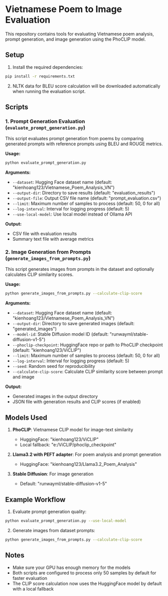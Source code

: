 # Vietnamese Poem to Image Evaluation

This repository contains tools for evaluating Vietnamese poem analysis, prompt generation, and image generation using the PhoCLIP model.

## Setup

1. Install the required dependencies:

```bash
pip install -r requirements.txt
```

2. NLTK data for BLEU score calculation will be downloaded automatically when running the evaluation script.

## Scripts

### 1. Prompt Generation Evaluation (`evaluate_prompt_generation.py`)

This script evaluates prompt generation from poems by comparing generated prompts with reference prompts using BLEU and ROUGE metrics.

**Usage:**

```bash
python evaluate_prompt_generation.py
```

**Arguments:**

- `--dataset`: Hugging Face dataset name (default: "kienhoang123/Vietnamese_Poem_Analysis_VN")
- `--output-dir`: Directory to save results (default: "evaluation_results")
- `--output-file`: Output CSV file name (default: "prompt_evaluation.csv")
- `--limit`: Maximum number of samples to process (default: 50, 0 for all)
- `--log-interval`: Interval for logging progress (default: 5)
- `--use-local-model`: Use local model instead of Ollama API

**Output:**

- CSV file with evaluation results
- Summary text file with average metrics

### 2. Image Generation from Prompts (`generate_images_from_prompts.py`)

This script generates images from prompts in the dataset and optionally calculates CLIP similarity scores.

**Usage:**

```bash
python generate_images_from_prompts.py --calculate-clip-score
```

**Arguments:**

- `--dataset`: Hugging Face dataset name (default: "kienhoang123/Vietnamese_Poem_Analysis_VN")
- `--output-dir`: Directory to save generated images (default: "generated_images")
- `--model-id`: Stable Diffusion model ID (default: "runwayml/stable-diffusion-v1-5")
- `--phoclip-checkpoint`: HuggingFace repo or path to PhoCLIP checkpoint (default: "kienhoang123/ViCLIP")
- `--limit`: Maximum number of samples to process (default: 50, 0 for all)
- `--log-interval`: Interval for logging progress (default: 5)
- `--seed`: Random seed for reproducibility
- `--calculate-clip-score`: Calculate CLIP similarity score between prompt and image

**Output:**

- Generated images in the output directory
- JSON file with generation results and CLIP scores (if enabled)

## Models Used

1. **PhoCLIP**: Vietnamese CLIP model for image-text similarity 
   - HuggingFace: "kienhoang123/ViCLIP"
   - Local fallback: "e:/ViCLIP/phoclip_checkpoint"

2. **Llama3.2 with PEFT adapter**: For poem analysis and prompt generation
   - HuggingFace: "kienhoang123/Llama3.2_Poem_Analysis"

3. **Stable Diffusion**: For image generation
   - Default: "runwayml/stable-diffusion-v1-5"

## Example Workflow

1. Evaluate prompt generation quality:

```bash
python evaluate_prompt_generation.py --use-local-model
```

2. Generate images from dataset prompts:

```bash
python generate_images_from_prompts.py --calculate-clip-score
```

## Notes

- Make sure your GPU has enough memory for the models
- Both scripts are configured to process only 50 samples by default for faster evaluation
- The CLIP score calculation now uses the HuggingFace model by default with a local fallback
